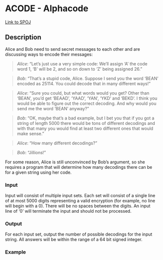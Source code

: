 # ACODE - Alphacode

[Link to SPOJ](https://www.spoj.com/problems/ACODE/)

## Description
Alice and Bob need to send secret messages to each other and are discussing ways to encode their messages:

> *Alice*: “Let’s just use a very simple code: We’ll assign ‘A’ the code word 1, ‘B’ will be 2, and so on down to ‘Z’ being assigned 26.”

> *Bob*: “That’s a stupid code, Alice. Suppose I send you the word ‘BEAN’ encoded as 25114. You could decode that in many different ways!”

> *Alice*: “Sure you could, but what words would you get? Other than ‘BEAN’, you’d get ‘BEAAD’, ‘YAAD’, ‘YAN’, ‘YKD’ and ‘BEKD’. I think you would be able to figure out the correct decoding. And why would you send me the word ‘BEAN’ anyway?”

> *Bob*: “OK, maybe that’s a bad example, but I bet you that if you got a string of length 5000 there would be tons of different decodings and with that many you would find at least two different ones that would make sense.”

> *Alice*: “How many different decodings?”

> *Bob*: “Jillions!”

For some reason, Alice is still unconvinced by Bob’s argument, so she requires a program that will determine how many decodings there can be for a given string using her code.

### Input

Input will consist of multiple input sets. Each set will consist of a single line of at most 5000 digits representing a valid encryption (for example, no line will begin with a 0). There will be no spaces between the digits. An input line of ‘0’ will terminate the input and should not be processed.

### Output

For each input set, output the number of possible decodings for the input string. All answers will be within the range of a 64 bit signed integer.
### Example


